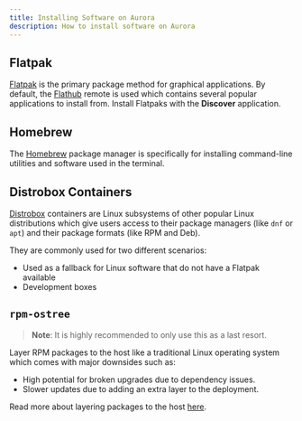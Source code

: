 ```yaml
---
title: Installing Software on Aurora
description: How to install software on Aurora
---
```


## Flatpak

[Flatpak](https://flatpak.org) is the primary package method for graphical applications. By default, the [Flathub](https://www.flathub.org) remote is used which contains several popular applications to install from. Install Flatpaks with the **Discover** application.

## Homebrew

The [Homebrew](https://brew.sh/) package manager is specifically for installing command-line utilities and software used in the terminal.

## Distrobox Containers

[Distrobox](https://distrobox.it/) containers are Linux subsystems of other popular Linux distributions which give users access to their package managers (like `dnf` or `apt`) and their package formats (like RPM and Deb).

They are commonly used for two different scenarios:

- Used as a fallback for Linux software that do not have a Flatpak available
- Development boxes

## `rpm-ostree`

> **Note**: It is highly recommended to only use this as a last resort.

Layer RPM packages to the host like a traditional Linux operating system which comes with major downsides such as:

- High potential for broken upgrades due to dependency issues.
- Slower updates due to adding an extra layer to the deployment.

Read more about layering packages to the host [here](/guides/layerapp).
